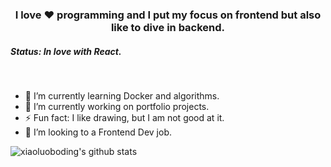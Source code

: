 
<h3 align="center"> I love ❤️ programming and I put my focus on frontend but also like to dive in backend.</h3>
<h5>Status: In love with React.</h5>
<br />
<ul>
    <li>🌱 I’m currently learning Docker and algorithms.</li>
    <li>🔭 I’m currently working on portfolio projects. </li>
    <li>⚡ Fun fact: I like drawing, but I am not good at it. 
    <li>👯 I’m looking to a Frontend Dev job.</li>
</ul>


![xiaoluoboding's github stats](https://github-readme-stats.vercel.app/api?username=dnisdv&show_icons=true&theme=dracula)
